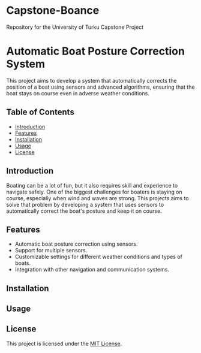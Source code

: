 # Capstone-Boance
Repository for the University of Turku Capstone Project

# Automatic Boat Posture Correction System
This project aims to develop a system that automatically corrects the position of a boat using sensors and advanced algorithms, ensuring that the boat stays on course even in adverse weather conditions.

## Table of Contents
* [Introduction](#Introduction)
* [Features](#Features)
* [Installation](#Installation)
* [Usage](#Usage)
* [License](#License)

## Introduction
Boating can be a lot of fun, but it also requires skill and experience to navigate safely. One of the biggest challenges for boaters is staying on course, especially when wind and waves are strong. This projects aims to solve that problem by developing a system that uses sensors to automatically correct the boat's posture and keep it on course.

## Features
* Automatic boat posture correction using sensors.
* Support for multiple sensors.
* Customizable settings for different weather conditions and types of boats.
* Integration with other navigation and communication systems.

## Installation

## Usage

## License
This project is licensed under the [MIT License](https://choosealicense.com/licenses/mit/). 

##

